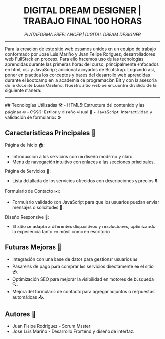 <!-- Titulo principal centrado -->
<h1 align="center"> DIGITAL DREAM DESIGNER | TRABAJO FINAL 100 HORAS</h1>
<!-- Subtitulo centrado y cursiva -->
<p align="center"><em>PLATAFORMA FREELANCER | DIGITAL DREAM DESIGNER</em></p>
<hr>
<p>Para la creación de este sitio web estamos unidos en un equipo de trabajo conformado por Jose Luis Mariño y Juan Felipe Roriguez, desarrolladores web FullStack en proceso. Para ello hacemos uso de las tecnologias aprendidas durante las primeras horas del curso, principalmente enfocados en html, css y JavaScript; adicional apoyados de Bootstrap. Logrando así, poner en practica los conceptos y bases del desarrollo web aprendidas durante el bootcamp en la academia de programación Bit y con la asesoria de la docente Luisa Castaño. Nuestro sitio web se encuentra dividido de la siguiente manera:</p>
<hr>
## Tecnologías Utilizadas 🛠️
- HTML5: Estructura del contenido y las páginas 🌐
- CSS3: Estilos y diseño visual 🎨
- JavaScript: Interactividad y validación de formularios ⚙️

## Características Principales 🌟
Página de Inicio 🏠:

- Introducción a los servicios con un diseño moderno y claro.
- Menú de navegación intuitivo con enlaces a las secciones principales.

Página de Servicios 💼:

- Lista detallada de los servicios ofrecidos con descripciones y precios 💲.

Formulario de Contacto ✉️:

- Formulario validado con JavaScript para que los usuarios puedan enviar mensajes o solicitudes 📩.

Diseño Responsive 📱:

- El sitio se adapta a diferentes dispositivos y resoluciones, optimizando la experiencia tanto en móvil como en escritorio.

## Futuras Mejoras 🚀
- Integración con una base de datos para gestionar usuarios 📊.
- Pasarelas de pago para comprar los servicios directamente en el sitio 💳.
- Optimización SEO para mejorar la visibilidad en motores de búsqueda 🔍.
- Mejora del formulario de contacto para agregar adjuntos o respuestas automáticas 📤.

## Autores 👥
- Juan Fleipe Rodriguez - Scrum Master
- Jose Luis Mariño - Desarrollo Frontend y diseño de interfaz.
